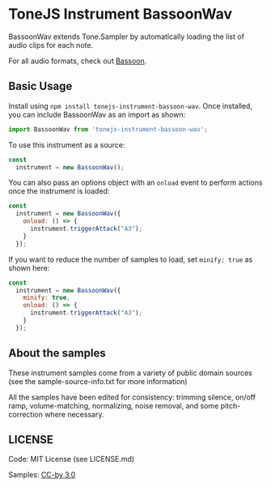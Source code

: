 # ToneJS Instrument BassoonWav

BassoonWav extends Tone.Sampler by automatically loading the list of audio clips for each note.

For all audio formats, check out [Bassoon](../README.md).

## Basic Usage

Install using `npm install tonejs-instrument-bassoon-wav`. Once installed, you can include BassoonWav as an import as shown:

```javascript
import BassoonWav from 'tonejs-instrument-bassoon-wav';
```

To use this instrument as a source:

```javascript
const
  instrument = new BassoonWav();
```

You can also pass an options object with an `onload` event to perform actions once the instrument is loaded:

```javascript
const
  instrument = new BassoonWav({
    onload: () => {
      instrument.triggerAttack("A3");
    }
  });
```

If you want to reduce the number of samples to load, set `minify: true` as shown here:

```javascript
const
  instrument = new BassoonWav({
    minify: true,
    onload: () => {
      instrument.triggerAttack("A3");
    }
  });
```

## About the samples

These instrument samples come from a variety of public domain sources (see the sample-source-info.txt for more information)

All the samples have been edited for consistency: trimming silence, on/off ramp, volume-matching, normalizing, noise removal, and some pitch-correction where necessary.

## LICENSE

Code: MIT License (see LICENSE.md)

Samples: [CC-by 3.0](https://creativecommons.org/licenses/by/3.0/)
